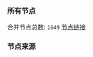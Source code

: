 ### 所有节点
合并节点总数: `1649`
[节点链接](https://raw.githubusercontent.com/rzhy1/11/master/sub/sub_merge_base64.txt)

### 节点来源